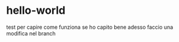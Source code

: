# hello-world
test per capire come funziona
se ho capito bene adesso faccio una modifica nel branch
